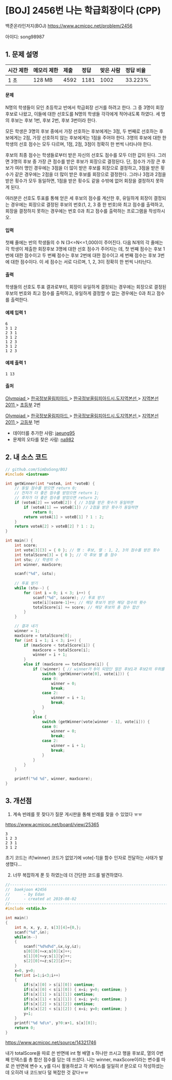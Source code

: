 # [BOJ] 2456번 나는 학급회장이다 (CPP)

백준온라인저지(BOJ) https://www.acmicpc.net/problem/2456

아이디: song98987



## 1. 문제 설명

| 시간 제한 | 메모리 제한 | 제출 | 정답 | 맞은 사람 | 정답 비율 |
| :-------- | :---------- | :--- | :--- | :-------- | :-------- |
| 1 초      | 128 MB      | 4592 | 1181 | 1002      | 33.223%   |

#### 문제

N명의 학생들이 모인 초등학교 반에서 학급회장 선거를 하려고 한다. 그 중 3명이 회장후보로 나왔고, 이들에 대한 선호도를 N명의 학생들 각각에게 적어내도록 하였다. 세 명의 후보는 후보 1번, 후보 2번, 후보 3번이라 한다.

모든 학생은 3명의 후보 중에서 가장 선호하는 후보에게는 3점, 두 번째로 선호하는 후보에게는 2점, 가장 선호하지 않는 후보에게는 1점을 주어야 한다. 3명의 후보에 대한 한 학생의 선호 점수는 모두 다르며, 1점, 2점, 3점이 정확히 한 번씩 나타나야 한다. 

후보의 최종 점수는 학생들로부터 받은 자신의 선호도 점수를 모두 더한 값이 된다. 그러면 3명의 후보 중 가장 큰 점수를 받은 후보가 회장으로 결정된다. 단, 점수가 가장 큰 후보가 여러 명인 경우에는 3점을 더 많이 받은 후보를 회장으로 결정하고, 3점을 받은 횟수가 같은 경우에는 2점을 더 많이 받은 후보를 회장으로 결정한다. 그러나 3점과 2점을 받은 횟수가 모두 동일하면, 1점을 받은 횟수도 같을 수밖에 없어 회장을 결정하지 못하게 된다.

여러분은 선호도 투표를 통해 얻은 세 후보의 점수를 계산한 후, 유일하게 회장이 결정되는 경우에는 회장으로 결정된 후보의 번호(1, 2, 3 중 한 번호)와 최고 점수를 출력하고, 회장을 결정하지 못하는 경우에는 번호 0과 최고 점수를 출력하는 프로그램을 작성하시오.

#### 입력

첫째 줄에는 반의 학생들의 수 N (3<=N<=1,000)이 주어진다. 다음 N개의 각 줄에는 각 학생이 제출한 회장후보 3명에 대한 선호 점수가 주어지는 데, 첫 번째 점수는 후보 1번에 대한 점수이고 두 번째 점수는 후보 2번에 대한 점수이고 세 번째 점수는 후보 3번에 대한 점수이다. 이 세 점수는 서로 다르며, 1, 2, 3이 정확히 한 번씩 나타난다. 

#### 출력

학생들의 선호도 투표 결과로부터, 회장이 유일하게 결정되는 경우에는 회장으로 결정된 후보의 번호와 최고 점수를 출력하고, 유일하게 결정할 수 없는 경우에는 0과 최고 점수를 출력한다.



#### 예제 입력 1

```
6
3 1 2
2 3 1
3 1 2
1 2 3
3 1 2
1 2 3
```

#### 예제 출력 1

```
1 13
```



#### 출처

[Olympiad ](https://www.acmicpc.net/category/2)> [한국정보올림피아드 ](https://www.acmicpc.net/category/55)> [한국정보올림피아드시․도지역본선 ](https://www.acmicpc.net/category/57)> [지역본선 2011 ](https://www.acmicpc.net/category/60)> [초등부](https://www.acmicpc.net/category/detail/337) 2번

[Olympiad ](https://www.acmicpc.net/category/2)> [한국정보올림피아드 ](https://www.acmicpc.net/category/55)> [한국정보올림피아드시․도지역본선 ](https://www.acmicpc.net/category/57)> [지역본선 2011 ](https://www.acmicpc.net/category/60)> [고등부](https://www.acmicpc.net/category/detail/339) 1번

- 데이터를 추가한 사람: [jaeung95](https://www.acmicpc.net/user/jaeung95)
- 문제의 오타를 찾은 사람: [na982](https://www.acmicpc.net/user/na982)



## 2. 내 소스 코드

```C++
// github.com/SimDaSong/BOJ
#include <iostream>

int getWinner(int *voteA, int *voteB) {
	// 동일 점수를 받으면 return 0;
	// 전자가 더 좋은 점수를 받았으면 return 1;
	// 후자가 더 좋은 점수를 받았으면 return 2;
	if (voteA[2] == voteB[2]) { // 3점을 받은 횟수가 동일하면
		if (voteA[1] == voteB[1]) // 2점을 받은 횟수가 동일하면
			return 0;
		return voteA[1] > voteB[1] ? 1 : 2;
	}
	return voteA[2] > voteB[2] ? 1 : 2;
}

int main() {
	int score;
	int vote[3][3] = { 0 }; // 행 : 후보, 열 : 1, 2, 3의 점수를 받은 횟수
	int totalScore[3] = { 0 }; // 각 후보 별 총 점수
	int stu; // 학생의 수
	int winner, maxScore;

	scanf("%d", &stu);
	
	// 투표 받기
	while (stu--) {
		for (int i = 0; i < 3; i++) {
			scanf("%d", &score); // 투표 받기
			vote[i][score-1]++; // 해당 후보가 받은 해당 점수의 횟수
			totalScore[i] += score; // 해당 후보의 총 점수 합산
		}
	}

	// 결과 내기
	winner = 1;
	maxScore = totalScore[0];
	for (int i = 1; i < 3; i++) {
		if (maxScore < totalScore[i]) {
			maxScore = totalScore[i];
			winner = i + 1;
		}
		else if (maxScore == totalScore[i]) {
			if (!winner) { // winner가 0이 되었단 말은 후보1과 후보2의 우위를 점칠 수 없다는 듯
				switch (getWinner(vote[0], vote[i])) {
				case 0:
					winner = 0;
					break;
				case 2:
					winner = i + 1;
					break;
				}
			}
			else {
				switch (getWinner(vote[winner - 1], vote[i])) {
				case 0:
					winner = 0;
					break;
				case 2:
					winner = i + 1;
					break;
				}
			}
		}
	}

	printf("%d %d", winner, maxScore);
}
```



## 3. 개선점

1. 계속 반례를 못 찾다가 질문 게시판을 통해 반례를 찾을 수 있었다 ㅠㅠ 

https://www.acmicpc.net/board/view/25365

```
3
1 2 3
2 3 1
3 1 2
```

초기 코드는 if(!winner) 코드가 없었기에 vote[-1]을 함수 인자로 전달하는 사태가 발생했다...



2. 너무 복잡하게 푼 듯 하였는데 더 간단한 코드를 발견하였다.

```C++
//----------------------------------------------------------------------------------------
//	baekjoon #2456
//		- by Edan
//		- created at 2019-08-02
//----------------------------------------------------------------------------------------
#include <stdio.h>

int main()
{
	int n, x, y, z, s[3][4]={0,};
	scanf("%d",&n);
	while(n--)
	{
		scanf("%d%d%d",&x,&y,&z);
		s[0][0]+=x;s[0][x]++;
		s[1][0]+=y;s[1][y]++;
		s[2][0]+=z;s[2][z]++;
	}
	x=0, y=0;
	for(int i=1;i<3;i++)
	{
		if(s[x][0] > s[i][0]) continue;
		if(s[x][0] < s[i][0]) { x=i; y=0; continue; }
		if(s[x][1] > s[i][1]) continue;
		if(s[x][1] < s[i][1]) { x=i; y=0; continue; }
		if(s[x][2] > s[i][2]) continue;
		if(s[x][2] < s[i][2]) { x=i; y=0; continue; }
		y=1;
	}
	printf("%d %d\n", y?0:x+1, s[x][0]);
	return 0;
}
```

https://www.acmicpc.net/source/14321746

내가 totalScore을 따로 쓴 반면에 int 형 배열 s 하나만 쓰시고 행을 후보로, 열의 0번째 인덱스를 총 합산 점수를 담는 데 쓰셨다. 나는 winner, maxScore이라는 변수를 따로 쓴 반면에 변수 x, y를 다시 활용하셨고 각 케이스를 일일히 if 문으로 다 작성하셨는데 오히려 내 코드보다 덜 복잡한 것 같다ㅠㅠ